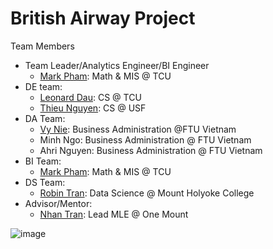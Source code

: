 # British Airway Project
Team Members
* Team Leader/Analytics Engineer/BI Engineer
  * [Mark Pham](https://www.linkedin.com/in/minhbphamm/): Math & MIS @ TCU
* DE team:
  * [Leonard Dau](https://www.linkedin.com/in/leonard-dau-722399238/): CS @ TCU
  * [Thieu Nguyen](https://www.linkedin.com/in/thieunguyen1402/): CS @ USF
* DA Team:
  * [Vy Nie](https://www.linkedin.com/in/vy-nie-712731227/): Business Administration @FTU Vietnam
  * Minh Ngo: Business Administration @ FTU Vietnam
  * Ahri Nguyen: Business Administration @ FTU Vietnam
* BI Team:
  * [Mark Pham](https://www.linkedin.com/in/minhbphamm/): Math & MIS @ TCU
* DS Team:
  * [Robin Tran](https://www.linkedin.com/in/robin-tran/): Data Science @ Mount Holyoke College
* Advisor/Mentor:
  * [Nhan Tran](https://www.linkedin.com/in/panicpotatoe/): Lead MLE @ One Mount


![image](https://github.com/MarkPhamm/British-Airway/assets/99457952/aeff38f4-f999-4905-849a-68afe1514190)

